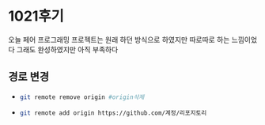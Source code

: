 # 1021후기

오늘 페어 프로그래밍 프로젝트는 원래 하던 방식으로 하였지만 따로따로 하는 느낌이었다 그래도 완성하였지만 아직 부족하다



## 경로 변경

* ```bash
  git remote remove origin #origin삭제
  ```

* ```bash
  git remote add origin https://github.com/계정/리포지토리
  ```